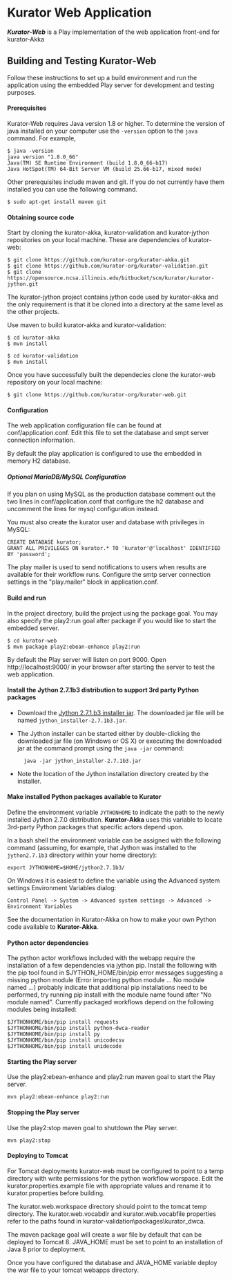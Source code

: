 Kurator Web Application
=======================

***Kurator-Web*** is a Play implementation of the web application front-end for kurator-Akka

Building and Testing Kurator-Web
--------------------------------

Follow these instructions to set up a build environment and run the application using the embedded Play server for development and testing purposes.

#### Prerequisites

Kurator-Web requires Java version 1.8 or higher. To determine the version of java installed on your computer use the `-version` option to the `java` command. For example,

    $ java -version
    java version "1.8.0_66"
    Java(TM) SE Runtime Environment (build 1.8.0_66-b17)
    Java HotSpot(TM) 64-Bit Server VM (build 25.66-b17, mixed mode)

Other prerequisites include maven and git. If you do not currently have them installed you can use the following command.

    $ sudo apt-get install maven git

#### Obtaining source code

Start by cloning the kurator-akka, kurator-validation and kurator-jython repositories on your local machine. These are dependencies of kurator-web:

    $ git clone https://github.com/kurator-org/kurator-akka.git
    $ git clone https://github.com/kurator-org/kurator-validation.git
    $ git clone https://opensource.ncsa.illinois.edu/bitbucket/scm/kurator/kurator-jython.git

The kurator-jython project contains jython code used by kurator-akka and the only requirement is that it be cloned into a directory at the same level as the other projects.

Use maven to build kurator-akka and kurator-validation:

    $ cd kurator-akka
    $ mvn install

    $ cd kurator-validation
    $ mvn install

Once you have successfully built the dependecies clone the kurator-web repository on your local machine:

    $ git clone https://github.com/kurator-org/kurator-web.git

#### Configuration

The web application configuration file can be found at conf/application.conf. Edit this file to set the database and smpt server connection information.

By default the play application is configured to use the embedded in memory H2 database.

##### Optional MariaDB/MySQL Configuration

If you plan on using MySQL as the production database comment out the two lines in conf/application.conf that configure the h2 database and uncomment the lines for mysql configuration instead.

You must also create the kurator user and database with privileges in MySQL:

    CREATE DATABASE kurator;
    GRANT ALL PRIVILEGES ON kurator.* TO 'kurator'@'localhost' IDENTIFIED BY 'password';

The play mailer is used to send notifications to users when results are available for their workflow runs. Configure the smtp server connection settings in the "play.mailer" block in application.conf.

#### Build and run

In the project directory, build the project using the package goal. You may also specify the play2:run goal after package if you would like to start the embedded server.

    $ cd kurator-web
    $ mvn package play2:ebean-enhance play2:run

By default the Play server will listen on port 9000. Open http://localhost:9000/ in your browser after starting the server to test the web application.

#### Install the Jython 2.7.1b3 distribution to support 3rd party Python packages

* Download the [Jython 2.7.1.b3 installer jar](http://search.maven.org/remotecontent?filepath=org/python/jython-installer/2.7.1b3/jython-installer-2.7.1b3.jar). The downloaded jar file will be named `jython_installer-2.7.1b3.jar`.

* The Jython installer can be started either by double-clicking the downloaded jar file (on Windows or OS X) or executing the downloaded jar at the command prompt using the `java -jar` command:

        java -jar jython_installer-2.7.1b3.jar

* Note the location of the Jython installation directory created by the installer.

#### Make installed Python packages available to Kurator

Define the environment variable `JYTHONHOME` to indicate the path to the newly installed Jython 2.7.0 distribution. **Kurator-Akka** uses this variable to locate 3rd-party Python packages that specific actors depend upon.

In a bash shell the environment variable can be assigned with the following command (assuming, for example, that Jython was installed to the `jython2.7.1b3` directory within your home directory):

    export JYTHONHOME=$HOME/jython2.7.1b3/

On Windows it is easiest to define the variable using the Advanced system settings Environment Variables dialog:

    Control Panel -> System -> Advanced system settings -> Advanced -> Environment Variables

See the documentation in Kurator-Akka on how to make your own Python code available to **Kurator-Akka**.

#### Python actor dependencies

The python actor workflows included with the webapp require the installation of a few dependencies via jython pip. Install the following with the pip tool found in $JYTHON_HOME/bin/pip error messages suggesting a missing python module (Error importing python module ... No module named ...) probably indicate that additional pip installations need to be performed, try running pip install with the module name found after "No module named".  Currently packaged workflows depend on the following modules being installed:

    $JYTHONHOME/bin/pip install requests
    $JYTHONHOME/bin/pip install python-dwca-reader
    $JYTHONHOME/bin/pip install py
    $JYTHONHOME/bin/pip install unicodecsv
    $JYTHONHOME/bin/pip install unidecode

#### Starting the Play server

Use the play2:ebean-enhance and play2:run maven goal to start the Play server.

    mvn play2:ebean-enhance play2:run 

#### Stopping the Play server

Use the play2:stop maven goal to shutdown the Play server.

    mvn play2:stop

#### Deploying to Tomcat ####


For Tomcat deployments kurator-web must be configured to point to a temp directory with write permissions for the python workflow worspace. Edit the kurator.properties.example file with appropriate values and rename it to kurator.properties before building.

The kurator.web.workspace directory should point to the tomcat temp directory. The kurator.web.vocabdir and kurator.web.vocabfile properties refer to the paths found in kurator-validation\packages\kurator_dwca.

The maven package goal will create a war file by default that can be deployed to Tomcat 8. JAVA_HOME must be set to point to an installation of Java 8 prior to deployment.

Once you have configured the database and JAVA_HOME variable deploy the war file to your tomcat webapps directory.
